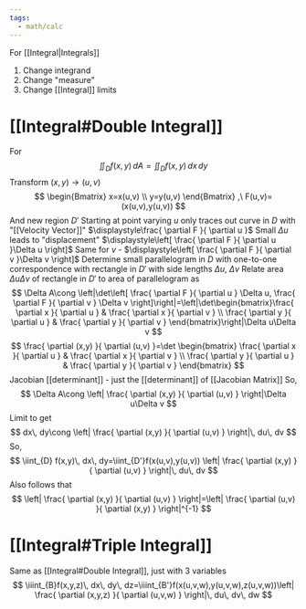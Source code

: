 ```yaml
---
tags:
  - math/calc
---
```

For [[Integral|Integrals]]
1. Change integrand
2. Change "measure"
3. Change [[Integral]] limits
# [[Integral#Double Integral]]
For
$$
\iint_{D}f(x,y)\,dA=\iint_{D}f(x,y)\,dx\,dy
$$
Transform $(x,y)\longrightarrow(u,v)$
$$
\begin{Bmatrix}
x=x(u,v) \\
y=y(u,v)
\end{Bmatrix}
,\ F(u,v)=(x(u,v),y(u,v))
$$
And new region $D'$
Starting at point varying $u$ only traces out curve in $D$ with "[[Velocity Vector]]" $\displaystyle\frac{ \partial F }{ \partial u }$
Small $\Delta u$ leads to "displacement" $\displaystyle\left[ \frac{ \partial F }{ \partial u }\Delta u \right]$
Same for $v$ - $\displaystyle\left[ \frac{ \partial F }{ \partial v }\Delta v \right]$
Determine small parallelogram in $D$ with one-to-one correspondence with rectangle in $D'$ with side lengths $\Delta u$, $\Delta v$
Relate area $\Delta u\Delta v$ of rectangle in $D'$ to area of parallelogram as
$$
\Delta A\cong \left|\det\left[ \frac{ \partial F }{ \partial u } \Delta u, \frac{ \partial F }{ \partial v } \Delta v \right]\right|=\left|\det\begin{bmatrix}\frac{ \partial x }{ \partial u }  & \frac{ \partial x }{ \partial v }  \\
\frac{ \partial y }{ \partial u }  & \frac{ \partial y }{ \partial v } \end{bmatrix}\right|\Delta u\Delta v
$$
$$
\frac{ \partial (x,y) }{ \partial (u,v) }=\det
\begin{bmatrix}
\frac{ \partial x }{ \partial u } & \frac{ \partial x }{ \partial v }  \\
\frac{ \partial y }{ \partial u } & \frac{ \partial y }{ \partial v }
\end{bmatrix}
$$
Jacobian [[determinant]] - just the [[determinant]] of [[Jacobian Matrix]]
So,
$$
\Delta A\cong \left| \frac{ \partial (x,y) }{ \partial (u,v) }  \right|\Delta u\Delta v
$$
Limit to get
$$
dx\, dy\cong \left| \frac{ \partial (x,y) }{ \partial (u,v) }  \right|\, du\, dv
$$
So,
$$
\iint_{D} f(x,y)\, dx\, dy=\iint_{D'}f(x(u,v),y(u,v)) \left| \frac{ \partial (x,y) }{ \partial (u,v) }  \right|\, du\, dv
$$
Also follows that
$$
\left| \frac{ \partial (x,y) }{ \partial (u,v) } \right|=\left| \frac{ \partial (u,v) }{ \partial (x,y) }  \right|^{-1}
$$
# [[Integral#Triple Integral]]
Same as [[Integral#Double Integral]], just with 3 variables
$$
\iiint_{B}f(x,y,z)\, dx\, dy\, dz=\iiint_{B'}f(x(u,v,w),y(u,v,w),z(u,v,w))\left| \frac{ \partial (x,y,z) }{ \partial (u,v,w) } \right|\, du\, dv\, dw
$$